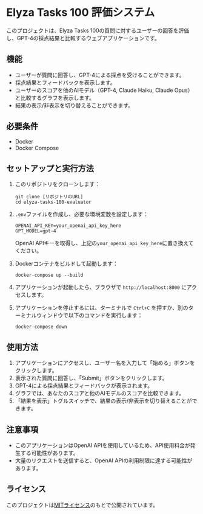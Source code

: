 # Elyza Tasks 100 評価システム

このプロジェクトは、Elyza Tasks 100の質問に対するユーザーの回答を評価し、GPT-4の採点結果と比較するウェブアプリケーションです。

## 機能

- ユーザーが質問に回答し、GPT-4による採点を受けることができます。
- 採点結果とフィードバックを表示します。
- ユーザーのスコアを他のAIモデル（GPT-4, Claude Haiku, Claude Opus）と比較するグラフを表示します。
- 結果の表示/非表示を切り替えることができます。

## 必要条件

- Docker
- Docker Compose

## セットアップと実行方法

1. このリポジトリをクローンします：

   ```
   git clone [リポジトリのURL]
   cd elyza-tasks-100-evaluator
   ```

2. `.env`ファイルを作成し、必要な環境変数を設定します：

   ```
   OPENAI_API_KEY=your_openai_api_key_here
   GPT_MODEL=gpt-4
   ```

   OpenAI APIキーを取得し、上記の`your_openai_api_key_here`に置き換えてください。

3. Dockerコンテナをビルドして起動します：

   ```
   docker-compose up --build
   ```

4. アプリケーションが起動したら、ブラウザで `http://localhost:8000` にアクセスします。

5. アプリケーションを停止するには、ターミナルで `Ctrl+C` を押すか、別のターミナルウィンドウで以下のコマンドを実行します：

   ```
   docker-compose down
   ```

## 使用方法

1. アプリケーションにアクセスし、ユーザー名を入力して「始める」ボタンをクリックします。
2. 表示された質問に回答し、「Submit」ボタンをクリックします。
3. GPT-4による採点結果とフィードバックが表示されます。
4. グラフでは、あなたのスコアと他のAIモデルのスコアを比較できます。
5. 「結果を表示」トグルスイッチで、結果の表示/非表示を切り替えることができます。

## 注意事項

- このアプリケーションはOpenAI APIを使用しているため、API使用料金が発生する可能性があります。
- 大量のリクエストを送信すると、OpenAI APIの利用制限に達する可能性があります。

## ライセンス

このプロジェクトは[MITライセンス](https://opensource.org/licenses/MIT)のもとで公開されています。